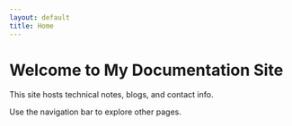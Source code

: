 ```yaml
---
layout: default
title: Home
---
```


# Welcome to My Documentation Site

This site hosts technical notes, blogs, and contact info.

Use the navigation bar to explore other pages.
